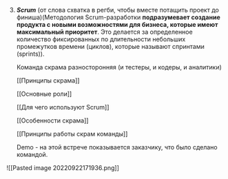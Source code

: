 3.  ***Scrum*** (от слова схватка в регби, чтобы вместе потащить проект до финиша)(Методология Scrum-разработки **подразумевает создание продукта с новыми возможностями для бизнеса, которые имеют максимальный приоритет**. Это делается за определенное количество фиксированных по длительности небольших промежутков времени (циклов), которые называют спринтами (sprints)).
    
    Команда скрама разносторонняя (и тестеры, и кодеры, и аналитики)
    
    [[Принципы скрама]]
    
     [[Основные роли]]
    
    [[Для чего используют Scrum]]
    
    [[Особенности скрама]]

    [[Принципы работы скрам команды]]
    
    Demo - на этой встрече показывается заказчику, что было сделано командой.


![[Pasted image 20220922171936.png]]